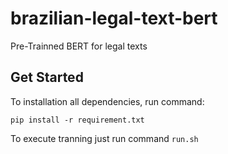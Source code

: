 # brazilian-legal-text-bert
Pre-Trainned BERT for legal texts

## Get Started

To installation all dependencies, run command:

```shell
pip install -r requirement.txt
```

To execute tranning just run command ```run.sh```